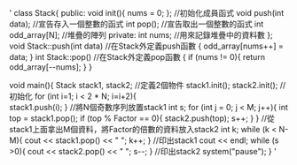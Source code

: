 '
class Stack{
public:
	void init(){ nums = 0; }; //初始化成員函式
	void push(int data); //宣告存入一個整數的函式
	int pop(); //宣告取出一個整數的函式
	int odd_array[N]; //堆疊的陣列
private:
	int nums; //用來記錄堆疊中的資料數
};
void Stack::push(int data) //在Stack外定義push函數
{
	odd_array[nums++] = data;
}
int Stack::pop() //在Stack外定義pop函數
{
	if (nums != 0){
		return odd_array[--nums];
	}
}

void main(){
	Stack stack1, stack2; //定義2個物件
	stack1.init(); stack2.init(); //初始化
	for (int i=1; i < 2 * N; i=i+2){   
			stack1.push(i);
	} //將N個奇數序列放置stack1
	int s;
	for (int j = 0; j < M; j++){
		int top = stack1.pop();
		if (top % Factor == 0){
			stack2.push(top);
			s++;
		}
	} //從stack1上面拿出M個資料，將Factor的倍數的資料放入stack2
	int k;
	while (k < N-M){
			cout << stack1.pop() << " ";
			k++;
	} //印出stack1
	cout << endl;
	while (s >0){
		cout << stack2.pop() << " ";
		s--;
	} //印出stack2
	system("pause");
}
'
